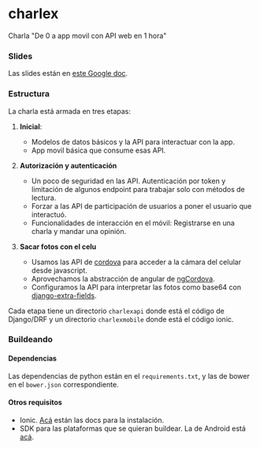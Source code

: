# charlex
Charla "De 0 a app movil con API web en 1 hora"

### Slides
Las slides están en [este Google doc](https://docs.google.com/presentation/d/1vTF11tbRXaKfFASuMBonaQad3oJg2yX4mhD6pJPuIbw/).

### Estructura
La charla está armada en tres etapas:

1. **Inicial**:
   - Modelos de datos básicos y la API para interactuar con la app.
   - App movil básica que consume esas API.

2. **Autorización y autenticación**
   - Un poco de seguridad en las API. Autenticación por token y limitación de algunos endpoint para trabajar solo con métodos de lectura.
   - Forzar a las API de participación de usuarios a poner el usuario que interactuó.
   - Funcionalidades de interacción en el móvil: Registrarse en una charla y mandar una opinión.

3. **Sacar fotos con el celu**
   - Usamos las API de [cordova](https://cordova.apache.org/) para acceder a la cámara del celular desde javascript.
   - Aprovechamos la abstracción de angular de [ngCordova](http://ngcordova.com/docs/).
   - Configuramos la API para interpretar las fotos como base64 con [django-extra-fields](https://github.com/Hipo/drf-extra-fields).

Cada etapa tiene un directorio `charlexapi` donde está el código de Django/DRF y un directorio `charlexmobile` donde está el código ionic.

### Buildeando
#### Dependencias
Las dependencias de python están en el `requirements.txt`, y las de bower en el `bower.json` correspondiente.
#### Otros requisitos
- Ionic. [Acá](http://ionicframework.com/docs/guide/installation.html) están las docs para la instalación.
- SDK para las plataformas que se quieran buildear. La de Android está [acá](http://cordova.apache.org/docs/en/latest/guide/platforms/android/index.html).
